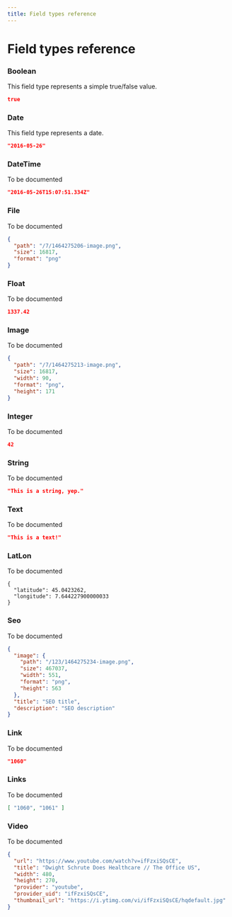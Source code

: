 ```yaml
---
title: Field types reference
---
```


# Field types reference

### Boolean

This field type represents a simple true/false value.

```json
true
```

### Date

This field type represents a date.

```json
"2016-05-26"
```

### DateTime

To be documented

```json
"2016-05-26T15:07:51.334Z"
```

### File

To be documented

```json
{
  "path": "/7/1464275206-image.png",
  "size": 16817,
  "format": "png"
}
```

### Float

To be documented

```json
1337.42
```

### Image

To be documented

```json
{
  "path": "/7/1464275213-image.png",
  "size": 16817,
  "width": 90,
  "format": "png",
  "height": 171
}
```

### Integer

To be documented

```json
42
```

### String

To be documented

```json
"This is a string, yep."
```

### Text

To be documented

```json
"This is a text!"
```

### LatLon

To be documented

```
{
  "latitude": 45.0423262,
  "longitude": 7.644227900000033
}
```

### Seo

To be documented

```json
{
  "image": {
    "path": "/123/1464275234-image.png",
    "size": 467037,
    "width": 551,
    "format": "png",
    "height": 563
  },
  "title": "SEO title",
  "description": "SEO description"
}
```

### Link

To be documented

```json
"1060"
```

### Links

To be documented

```json
[ "1060", "1061" ]
```

### Video

To be documented

```json
{
  "url": "https://www.youtube.com/watch?v=ifFzxiSQsCE",
  "title": "Dwight Schrute Does Healthcare // The Office US",
  "width": 480,
  "height": 270,
  "provider": "youtube",
  "provider_uid": "ifFzxiSQsCE",
  "thumbnail_url": "https://i.ytimg.com/vi/ifFzxiSQsCE/hqdefault.jpg"
}
```
